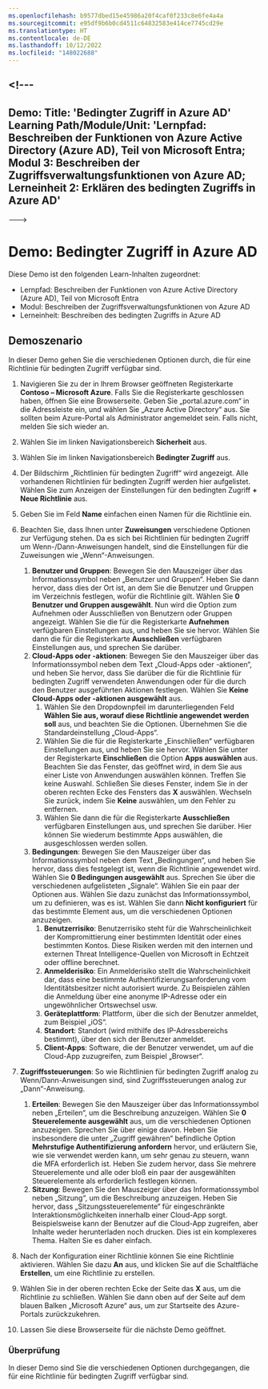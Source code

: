 ```yaml
---
ms.openlocfilehash: b9577dbed15e45986a20f4caf0f233c8e6fe4a4a
ms.sourcegitcommit: e95df9b6b0cd4511c64832583e414ce7745cd29e
ms.translationtype: HT
ms.contentlocale: de-DE
ms.lasthandoff: 10/12/2022
ms.locfileid: "148022688"
---
```

<a name="---"></a><!---
---
Demo: Title: 'Bedingter Zugriff in Azure AD' Learning Path/Module/Unit: 'Lernpfad: Beschreiben der Funktionen von Azure Active Directory (Azure AD), Teil von Microsoft Entra; Modul 3: Beschreiben der Zugriffsverwaltungsfunktionen von Azure AD; Lerneinheit 2: Erklären des bedingten Zugriffs in Azure AD'
---
--->


# <a name="demo-azure-ad-conditional-access"></a>Demo: Bedingter Zugriff in Azure AD

Diese Demo ist den folgenden Learn-Inhalten zugeordnet:

- Lernpfad: Beschreiben der Funktionen von Azure Active Directory (Azure AD), Teil von Microsoft Entra
- Modul: Beschreiben der Zugriffsverwaltungsfunktionen von Azure AD
- Lerneinheit: Beschreiben des bedingten Zugriffs in Azure AD

## <a name="demo-scenario"></a>Demoszenario

In dieser Demo gehen Sie die verschiedenen Optionen durch, die für eine Richtlinie für bedingten Zugriff verfügbar sind.

1. Navigieren Sie zu der in Ihrem Browser geöffneten Registerkarte **Contoso – Microsoft Azure**. Falls Sie die Registerkarte geschlossen haben, öffnen Sie eine Browserseite. Geben Sie „portal.azure.com“ in die Adressleiste ein, und wählen Sie „Azure Active Directory“ aus. Sie sollten beim Azure-Portal als Administrator angemeldet sein. Falls nicht, melden Sie sich wieder an.

1. Wählen Sie im linken Navigationsbereich **Sicherheit** aus.

1. Wählen Sie im linken Navigationsbereich **Bedingter Zugriff** aus.

1. Der Bildschirm „Richtlinien für bedingten Zugriff“ wird angezeigt. Alle vorhandenen Richtlinien für bedingten Zugriff werden hier aufgelistet. Wählen Sie zum Anzeigen der Einstellungen für den bedingten Zugriff **+ Neue Richtlinie** aus.

1. Geben Sie im Feld **Name** einfachen einen Namen für die Richtlinie ein.

1. Beachten Sie, dass Ihnen unter **Zuweisungen** verschiedene Optionen zur Verfügung stehen.  Da es sich bei Richtlinien für bedingten Zugriff um Wenn-/Dann-Anweisungen handelt, sind die Einstellungen für die Zuweisungen wie „Wenn“-Anweisungen.
    1. **Benutzer und Gruppen**: Bewegen Sie den Mauszeiger über das Informationssymbol neben „Benutzer und Gruppen“. Heben Sie dann hervor, dass dies der Ort ist, an dem Sie die Benutzer und Gruppen im Verzeichnis festlegen, wofür die Richtlinie gilt. Wählen Sie **0 Benutzer und Gruppen ausgewählt**.  Nun wird die Option zum Aufnehmen oder Ausschließen von Benutzern oder Gruppen angezeigt. Wählen Sie die für die Registerkarte **Aufnehmen** verfügbaren Einstellungen aus, und heben Sie sie hervor. Wählen Sie dann die für die Registerkarte **Ausschließen** verfügbaren Einstellungen aus, und sprechen Sie darüber.
    1. **Cloud-Apps oder -aktionen**: Bewegen Sie den Mauszeiger über das Informationssymbol neben dem Text „Cloud-Apps oder -aktionen“, und heben Sie hervor, dass Sie darüber die für die Richtlinie für bedingten Zugriff verwendeten Anwendungen oder für die durch den Benutzer ausgeführten Aktionen festlegen.  Wählen Sie **Keine Cloud-Apps oder -aktionen ausgewählt** aus.
        1. Wählen Sie den Dropdownpfeil im darunterliegenden Feld **Wählen Sie aus, worauf diese Richtlinie angewendet werden soll** aus, und beachten Sie die Optionen.  Übernehmen Sie die Standardeinstellung „Cloud-Apps“.
        1. Wählen Sie die für die Registerkarte „Einschließen“ verfügbaren Einstellungen aus, und heben Sie sie hervor. Wählen Sie unter der Registerkarte **Einschließen** die Option **Apps auswählen** aus.  Beachten Sie das Fenster, das geöffnet wird, in dem Sie aus einer Liste von Anwendungen auswählen können.  Treffen Sie keine Auswahl. Schließen Sie dieses Fenster, indem Sie in der oberen rechten Ecke des Fensters das **X** auswählen. Wechseln Sie zurück, indem Sie **Keine** auswählen, um den Fehler zu entfernen.
        1. Wählen Sie dann die für die Registerkarte **Ausschließen** verfügbaren Einstellungen aus, und sprechen Sie darüber.  Hier können Sie wiederum bestimmte Apps auswählen, die ausgeschlossen werden sollen.
    1. **Bedingungen**: Bewegen Sie den Mauszeiger über das Informationssymbol neben dem Text „Bedingungen“, und heben Sie hervor, dass dies festgelegt ist, wenn die Richtlinie angewendet wird. Wählen Sie **0 Bedingungen ausgewählt** aus. Sprechen Sie über die verschiedenen aufgelisteten „Signale“.   Wählen Sie ein paar der Optionen aus. Wählen Sie dazu zunächst das Informationssymbol, um zu definieren, was es ist. Wählen Sie dann **Nicht konfiguriert** für das bestimmte Element aus, um die verschiedenen Optionen anzuzeigen.
        1. **Benutzerrisiko**: Benutzerrisiko steht für die Wahrscheinlichkeit der Kompromittierung einer bestimmten Identität oder eines bestimmten Kontos. Diese Risiken werden mit den internen und externen Threat Intelligence-Quellen von Microsoft in Echtzeit oder offline berechnet.
        1. **Anmelderisiko**: Ein Anmelderisiko stellt die Wahrscheinlichkeit dar, dass eine bestimmte Authentifizierungsanforderung vom Identitätsbesitzer nicht autorisiert wurde. Zu Beispielen zählen die Anmeldung über eine anonyme IP-Adresse oder ein ungewöhnlicher Ortswechsel usw.
        1. **Geräteplattform**: Plattform, über die sich der Benutzer anmeldet, zum Beispiel „iOS“.
        1. **Standort**: Standort (wird mithilfe des IP-Adressbereichs bestimmt), über den sich der Benutzer anmeldet.
        1. **Client-Apps**: Software, die der Benutzer verwendet, um auf die Cloud-App zuzugreifen, zum Beispiel „Browser“.

1. **Zugriffssteuerungen**: So wie Richtlinien für bedingten Zugriff analog zu Wenn/Dann-Anweisungen sind, sind Zugriffssteuerungen analog zur „Dann“-Anweisung.
    1. **Erteilen**: Bewegen Sie den Mauszeiger über das Informationssymbol neben „Erteilen“, um die Beschreibung anzuzeigen.  Wählen Sie **0 Steuerelemente ausgewählt** aus, um die verschiedenen Optionen anzuzeigen.  Sprechen Sie über einige davon.  Heben Sie insbesondere die unter „Zugriff gewähren“ befindliche Option **Mehrstufige Authentifizierung anfordern** hervor, und erläutern Sie, wie sie verwendet werden kann, um sehr genau zu steuern, wann die MFA erforderlich ist.   Heben Sie zudem hervor, dass Sie mehrere Steuerelemente und alle oder bloß ein paar der ausgewählten Steuerelemente als erforderlich festlegen können.
    1. **Sitzung**: Bewegen Sie den Mauszeiger über das Informationssymbol neben „Sitzung“, um die Beschreibung anzuzeigen.  Heben Sie hervor, dass „Sitzungssteuerelemente“ für eingeschränkte Interaktionsmöglichkeiten innerhalb einer Cloud-App sorgt.  Beispielsweise kann der Benutzer auf die Cloud-App zugreifen, aber Inhalte weder herunterladen noch drucken.  Dies ist ein komplexeres Thema. Halten Sie es daher einfach.

1. Nach der Konfiguration einer Richtlinie können Sie eine Richtlinie aktivieren. Wählen Sie dazu **An** aus, und klicken Sie auf die Schaltfläche **Erstellen**, um eine Richtlinie zu erstellen.

1. Wählen Sie in der oberen rechten Ecke der Seite das **X** aus, um die Richtlinie zu schließen. Wählen Sie dann oben auf der Seite auf dem blauen Balken „Microsoft Azure“ aus, um zur Startseite des Azure-Portals zurückzukehren.

1. Lassen Sie diese Browserseite für die nächste Demo geöffnet.

### <a name="review"></a>Überprüfung

In dieser Demo sind Sie die verschiedenen Optionen durchgegangen, die für eine Richtlinie für bedingten Zugriff verfügbar sind.
